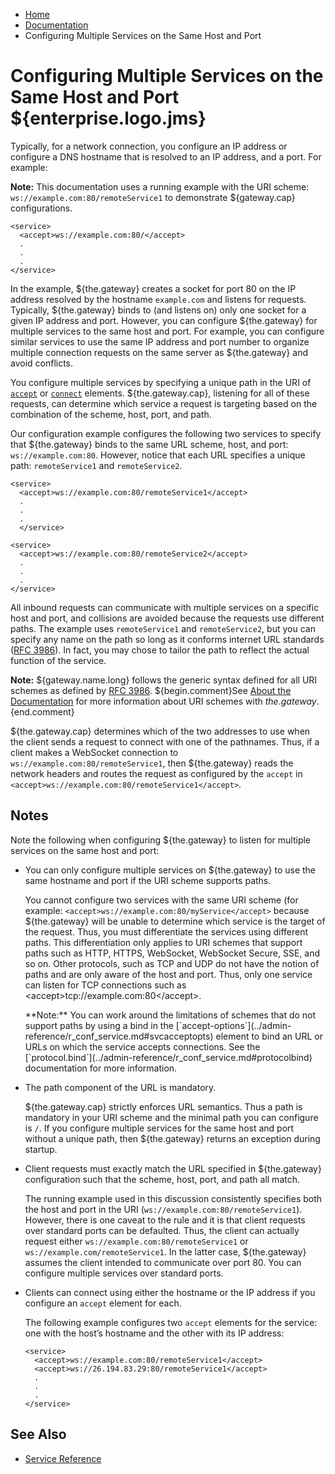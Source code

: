 -   [Home](../../index.md)
-   [Documentation](../index.md)
-   Configuring Multiple Services on the Same Host and Port

<a name="configmultsrvcs"></a>Configuring Multiple Services on the Same Host and Port ${enterprise.logo.jms}
============================================================================================================

Typically, for a network connection, you configure an IP address or configure a DNS hostname that is resolved to an IP address, and a port. For example:

**Note:** This documentation uses a running example with the URI scheme: `ws://example.com:80/remoteService1` to demonstrate ${gateway.cap} configurations.

``` auto-links:
<service>
  <accept>ws://example.com:80/</accept>
  .
  .
  .
</service>
```

In the example, ${the.gateway} creates a socket for port 80 on the IP address resolved by the hostname `example.com` and listens for requests. Typically, ${the.gateway} binds to (and listens on) only one socket for a given IP address and port. However, you can configure ${the.gateway} for multiple services to the same host and port. For example, you can configure similar services to use the same IP address and port number to organize multiple connection requests on the same server as ${the.gateway} and avoid conflicts.

You configure multiple services by specifying a unique path in the URI of [`accept`](../admin-reference/r_conf_service.md#acceptele) or [`connect`](../admin-reference/r_conf_service.md#connectele) elements. ${the.gateway.cap}, listening for all of these requests, can determine which service a request is targeting based on the combination of the scheme, host, port, and path.

Our configuration example configures the following two services to specify that ${the.gateway} binds to the same URL scheme, host, and port: `ws://example.com:80`. However, notice that each URL specifies a unique path: `remoteService1` and `remoteService2`.

``` auto-links:
<service>
  <accept>ws://example.com:80/remoteService1</accept>
  .
  .
  .
  </service>

<service>
  <accept>ws://example.com:80/remoteService2</accept>
  .
  .
  .
</service>
```

All inbound requests can communicate with multiple services on a specific host and port, and collisions are avoided because the requests use different paths. The example uses `remoteService1` and `remoteService2`, but you can specify any name on the path so long as it conforms internet URL standards ([RFC 3986](http://tools.ietf.org/html/rfc3986)). In fact, you may chose to tailor the path to reflect the actual function of the service.

**Note:** ${gateway.name.long} follows the generic syntax defined for all URI schemes as defined by [RFC 3986](http://tools.ietf.org/html/rfc3986). ${begin.comment}See [About the Documentation](../about/about.md#docconventions) for more information about URI schemes with ${the.gateway}.${end.comment}

${the.gateway.cap} determines which of the two addresses to use when the client sends a request to connect with one of the pathnames. Thus, if a client makes a WebSocket connection to `ws://example.com:80/remoteService1`, then ${the.gateway} reads the network headers and routes the request as configured by the `accept` in `<accept>ws://example.com:80/remoteService1</accept>`.

<a name="notes"></a>Notes
-------------------------

Note the following when configuring ${the.gateway} to listen for multiple services on the same host and port:

-   You can only configure multiple services on ${the.gateway} to use the same hostname and port if the URI scheme supports paths.

    You cannot configure two services with the same URI scheme (for example: `<accept>ws://example.com:80/myService</accept>` because ${the.gateway} will be unable to determine which service is the target of the request. Thus, you must differentiate the services using different paths. This differentiation only applies to URI schemes that support paths such as HTTP, HTTPS, WebSocket, WebSocket Secure, SSE, and so on. Other protocols, such as TCP and UDP do not have the notion of paths and are only aware of the host and port. Thus, only one service can listen for TCP connections such as \<accept\>tcp://example.com:80\</accept\>.

    <p>
    **Note:** You can work around the limitations of schemes that do not support paths by using a bind in the [`accept-options`](../admin-reference/r_conf_service.md#svcacceptopts) element to bind an URL or URLs on which the service accepts connections. See the [`protocol.bind`](../admin-reference/r_conf_service.md#protocolbind) documentation for more information.

-   The path component of the URL is mandatory.

    ${the.gateway.cap} strictly enforces URL semantics. Thus a path is mandatory in your URI scheme and the minimal path you can configure is `/`. If you configure multiple services for the same host and port without a unique path, then ${the.gateway} returns an exception during startup.

-   Client requests must exactly match the URL specified in ${the.gateway} configuration such that the scheme, host, port, and path all match.

    The running example used in this discussion consistently specifies both the host and port in the URI (`ws://example.com:80/remoteService1`). However, there is one caveat to the rule and it is that client requests over standard ports can be defaulted. Thus, the client can actually request either `ws://example.com:80/remoteService1` or `ws://example.com/remoteService1`. In the latter case, ${the.gateway} assumes the client intended to communicate over port 80. You can configure multiple services over standard ports.

-   Clients can connect using either the hostname or the IP address if you configure an `accept` element for each.

    The following example configures two `accept` elements for the service: one with the host’s hostname and the other with its IP address:

    ``` auto-links:
    <service>
      <accept>ws://example.com:80/remoteService1</accept>
      <accept>ws://26.194.83.29:80/remoteService1</accept>
      .
      .
      .
    </service>
    ```

<a name="seealso"></a>
See Also
--------

-   [Service Reference](r_conf_service.md)

</div>

